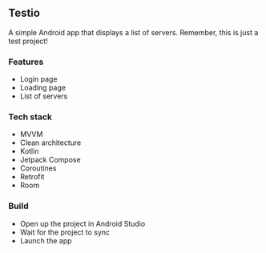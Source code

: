 ## Testio
A simple Android app that displays a list of servers. Remember, this is just a test project!

### Features
- Login page
- Loading page
- List of servers

### Tech stack
- MVVM
- Clean architecture
- Kotlin
- Jetpack Compose
- Coroutines
- Retrofit
- Room

### Build
- Open up the project in Android Studio
- Wait for the project to sync
- Launch the app
